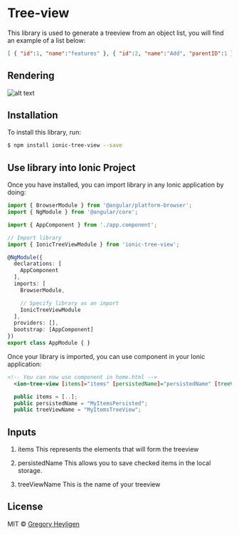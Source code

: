 # Tree-view

This library is used to generate a treeview from an object list, you will find an example of a list below:

```json
[ { "id":1, "name":"features" }, { "id":2, "name":"Add", "parentID":1 }, { "id":3, "name":"Remove", "parentID":1 }, { "id":9, "name":"Update", "parentID":1 }, { "id":11, "name":"UpdateDel", "parentID":9 }, { "id":27, "name":"Add", "parentID":2 }, { "id":28, "name":"master" } ]
```

## Rendering
![alt text](https://user-images.githubusercontent.com/17003290/37466561-5949cd60-285e-11e8-93a2-4b33662a20ed.png)

## Installation

To install this library, run:

```bash
$ npm install ionic-tree-view --save
```
## Use library into Ionic Project

Once you have installed, you can import library in any Ionic application by doing:

```typescript
import { BrowserModule } from '@angular/platform-browser';
import { NgModule } from '@angular/core';

import { AppComponent } from './app.component';

// Import library
import { IonicTreeViewModule } from 'ionic-tree-view';

@NgModule({
  declarations: [
    AppComponent
  ],
  imports: [
    BrowserModule,

    // Specify library as an import
    IonicTreeViewModule
  ],
  providers: [],
  bootstrap: [AppComponent]
})
export class AppModule { }
```

Once your library is imported, you can use component in your Ionic application:

```xml
<!-- You can now use component in home.html -->
  <ion-tree-view [items]="items" [persistedName]="persistedName" [treeViewName]="treeViewName"></ion-tree-view>
```

```typescript
  public items = [..];
  public persistedName = "MyItemsPersisted";
  public treeViewName = "MyItemsTreeView";
```

## Inputs

1. items
This represents the elements that will form the treeview

2. persistedName
This allows you to save checked items in the local storage.

3. treeViewName
This is the name of your treeview

## License

MIT © [Gregory Heyligen](mailto:cudderheyl@gmail.com)
